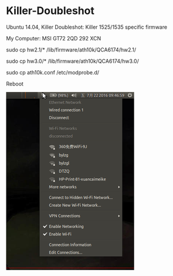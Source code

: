# Killer-Doubleshot
Ubuntu 14.04, Killer Doubleshot: Killer 1525/1535 specific firmware

My Computer: MSI GT72 2QD 292 XCN

sudo cp hw2.1/* /lib/firmware/ath10k/QCA6174/hw2.1/

sudo cp hw3.0/* /lib/firmware/ath10k/QCA6174/hw3.0/

sudo cp ath10k.conf /etc/modprobe.d/

Reboot

<img src="https://github.com/KeeganRen/Killer-Doubleshot/blob/master/imgs/Keegan.png" height="486" width="349" >